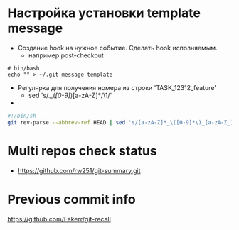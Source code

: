 # Настройка установки template message
* Создание hook на нужное событие. Сделать hook исполняемым.
    * например post-checkout
```
# bin/bash
echo "" > ~/.git-message-template
```
* Регулярка для получения номера из строки 'TASK_12312_feature'
    * sed 's/.*_\([0-9]*\)[a-zA-Z]*/\1/'
* 
``` bash
#!/bin/sh
git rev-parse --abbrev-ref HEAD | sed 's/[a-zA-Z]*_\([0-9]*\)_[a-zA-Z_]*/\1/' | { IFS= read -r spo; printf 'RCV-%s\n' "$spo"; } > ~/.commit-template
```

# Multi repos check status
* https://github.com/rw251/git-summary.git 

# Previous commit info
https://github.com/Fakerr/git-recall
